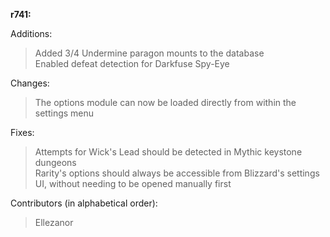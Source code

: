 **r741:**

Additions:
> Added 3/4 Undermine paragon mounts to the database
<br>Enabled defeat detection for Darkfuse Spy-Eye

Changes:
> The options module can now be loaded directly from within the settings menu

Fixes:
> Attempts for Wick's Lead should be detected in Mythic keystone dungeons
<br>Rarity's options should always be accessible from Blizzard's settings UI, without needing to be opened manually first

Contributors (in alphabetical order):
> Ellezanor
